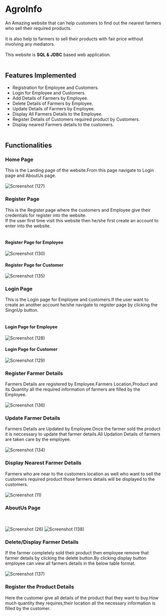 # AgroInfo

 An Amazing website that can help customers to find out the nearest farmers who sell their required products.<br><br>It is also help to farmers to sell their products with fair price without involving any mediators.
<br><br>This website is **SQL & JDBC** based web application.<br><br>
## Features Implemented
- Registration for Employee and Customers.
- Login for Employee and Customers.
- Add Details of Farmers by Employee.
- Delete Details of Farmers by Employee.
- Update Details of Farmers by Employee.
- Display All Farmers Details to the Employee.
- Register Details of Customers required product by Customers.
- Display nearest Farmers details to the customers.
<br><br>
## Functionalities
### Home Page
This is the Landing page of the website.From this page navigate to Login page and AboutUs page.
<br><br>
![Screenshot (127)](https://user-images.githubusercontent.com/72993229/104834020-c6f86780-58c2-11eb-99f3-b01eef4addfe.png)
<br>
### Register Page
This is the Register page where the customers and Employee give their credentials for register into the website.<br>
If the user first time visit this website then he/she first create an account to enter into the website.
<br><br>
#### Register Page for Employee
![Screenshot (130)](https://user-images.githubusercontent.com/72993229/104834283-6e29ce80-58c4-11eb-8dd3-2eda006a52d7.png)
<br>
#### Register Page for Customer
![Screenshot (135)](https://user-images.githubusercontent.com/72993229/104834334-a5987b00-58c4-11eb-9055-c90571915293.png)
<br>
### Login Page
This is the Login page for Employee and customers.If the user want to create an another account he/she navigate to register page by clicking the SingnUp button.
<br><br>
#### Login Page for Employee
![Screenshot (128)](https://user-images.githubusercontent.com/72993229/104834461-71718a00-58c5-11eb-93ab-b3f36b921b50.png)
<br>
#### Login Page for Customer
![Screenshot (129)](https://user-images.githubusercontent.com/72993229/104834479-9403a300-58c5-11eb-9372-0f4aa60f03c4.png)
<br>
### Register Farmer Details
Farmers Details are registered by Employee.Farmers Location,Product and its Quantity all the required information of farmers are filled by the Employee. 
<br><br>
![Screenshot (136)](https://user-images.githubusercontent.com/72993229/104834576-5eab8500-58c6-11eb-89e7-bef5d7852006.png)
<br>
### Update Farmer Details
Farmers Details are Updated by Employee.Once the farmer sold the product it is neccessary to update that farmer details.All Updation Details of farmers are taken care by the employee. 
<br><br>
![Screenshot (134)](https://user-images.githubusercontent.com/72993229/104835001-894b0d00-58c9-11eb-8ce1-73bc95cfa041.png)
<br>
### Display Nearest Farmer Details
Farmers who are near to the customers location as well who want to sell the customers required product those farmers details will be displayed to the customers.
<br><br>
![Screenshot (11)](https://user-images.githubusercontent.com/72993229/104835053-ec3ca400-58c9-11eb-83f6-6d8bc9eefcda.png)
<br>
### AboutUs Page
<br><br>
![Screenshot (26)](https://user-images.githubusercontent.com/72993229/104835079-155d3480-58ca-11eb-919d-f4a73132a79c.png)
![Screenshot (138)](https://user-images.githubusercontent.com/72993229/104834659-eb564300-58c6-11eb-9983-2f367f69b325.png)
<br>
### Delete/Display Farmer Details
If the farmer completely sold their product then employee remove that farmer details by clicking the delete button.By clicking display button employee can view all farmers details in the below table format.
<br><br>
![Screenshot (137)](https://user-images.githubusercontent.com/72993229/104834724-4ee07080-58c7-11eb-916e-467e7de46efa.png)
<br>
### Register the Product Details
Here the customer give all details of the product that they want to buy.How much quantity they requires,their location all the necessary information is filled by the customer.
<br><br>
